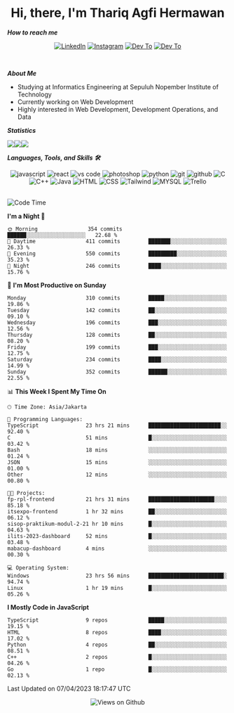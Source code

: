 <div align="center">
  <h1>Hi, there, I'm Thariq Agfi Hermawan</h1>
</div>


***How to reach me***
<p align='center'>
   <a href="https://www.linkedin.com/in/thariqagfihermawan" target="_blank"><img src="https://img.shields.io/badge/LinkedIn-0077B5?style=for-the-badge&logo=linkedin&logoColor=white" alt="LinkedIn"></a>
   <a href="https://www.instagram.com/thoriqagfi" target="_blank"><img src="https://img.shields.io/badge/Instagram-E4405F?style=for-the-badge&logo=instagram&logoColor=white" alt="Instagram"></a>
   <a href="https://medium.com/@thoriq.aghfi60" target="_blank"><img src="https://img.shields.io/badge/Medium-12100E?style=for-the-badge&logo=medium&logoColor=white" alt="Dev To"></a>
   <a href="https://linktr.ee/thoriqagfi" target="_blank"><img src="https://img.shields.io/badge/linktree-1de9b6?style=for-the-badge&logo=linktree&logoColor=white" alt="Dev To"></a>
</p>

<br>

***About Me***
- Studying at Informatics Engineering at Sepuluh Nopember Institute of Technology
- Currently working on Web Development
- Highly interested in Web Development, Development Operations, and Data

***Statistics***

<!-- [![GitHub Streak](http://github-readme-streak-stats.herokuapp.com?user=thoriqagfi&theme=dark)](https://git.io/streak-stats) -->

<div align="center">
  <div style="display: flex;">
    <img src="http://github-readme-streak-stats.herokuapp.com?user=thoriqagfi&theme=chartreuse-dark"/>
    <img src="https://github-readme-stats.vercel.app/api/top-langs/?username=thoriqagfi&layout=compact&&theme=chartreuse-dark&langs_count=8)](https://github.com/thoriqagfi"/>
    <img src="https://github-readme-stats.vercel.app/api?username=thoriqagfi&show_icons=true&theme=chartreuse-dark"/>
  </div>
</div>

<!-- [![Top Langs](https://github-readme-stats.vercel.app/api/top-langs/?username=thoriqagfi&layout=compact&&theme=chartreuse-dark&langs_count=8)](https://github.com/thoriqagfi)
< ![Agfi's GitHub stats](https://github-readme-stats.vercel.app/api?username=thoriqagfi&show_icons=true&theme=chartreuse-dark) -->

***Languages, Tools, and Skills 🛠***

  <div align="center">
    <img src="https://img.shields.io/badge/JavaScript-F7DF1E?style=for-the-badge&logo=javascript&logoColor=black" alt="javascript" />
    <img src="https://img.shields.io/badge/React-61DAFB?style=for-the-badge&logo=react&logoColor=black" alt="react" />
    <img src="https://img.shields.io/badge/vs%20code-007ACC?style=for-the-badge&logo=visual%20studio%20code&logoColor=white" alt="vs code" />
    <img src="https://img.shields.io/badge/adobe%20photoshop-31A8FF?style=for-the-badge&logo=adobe%20photoshop&logoColor=white" alt="photoshop" />
    <img src="https://img.shields.io/badge/python-3776AB?style=for-the-badge&logo=python&logoColor=white" alt="python" />
    <img src="https://img.shields.io/badge/Git-F05032?style=for-the-badge&logo=git&logoColor=white" alt="git" />
    <img src="https://img.shields.io/badge/GitHub-100000?style=for-the-badge&logo=github&logoColor=white" alt="github" />
    <img src="https://img.shields.io/badge/c-%2300599C.svg?style=for-the-badge&logo=c&logoColor=white" alt="C" />
    <img src="https://img.shields.io/badge/c++-%2300599C.svg?style=for-the-badge&logo=c%2B%2B&logoColor=white" alt="C++" />
    <img src="https://img.shields.io/badge/Java-ED8B00?style=for-the-badge&logo=java&logoColor=white" alt="Java"/>
    <img src="https://img.shields.io/badge/HTML5-E34F26?style=for-the-badge&logo=html5&logoColor=white" alt="HTML" />
    <img src="https://img.shields.io/badge/CSS-239120?&style=for-the-badge&logo=css3&logoColor=white" alt ="CSS" />
    <img src="https://img.shields.io/badge/tailwindcss-%2338B2AC.svg?style=for-the-badge&logo=tailwind-css&logoColor=white" alt="Tailwind" />
    <img src="https://img.shields.io/badge/MySQL-00000F?style=for-the-badge&logo=mysql&logoColor=white" alt="MYSQL" />
    <img src="https://img.shields.io/badge/Trello-%23026AA7.svg?style=for-the-badge&logo=Trello&logoColor=white" alt="Trello" />
  </div><br>

<!--START_SECTION:waka-->
![Code Time](http://img.shields.io/badge/Code%20Time-277%20hrs%2015%20mins-blue)

**I'm a Night 🦉** 

```text
🌞 Morning                354 commits         ██████░░░░░░░░░░░░░░░░░░░   22.68 % 
🌆 Daytime                411 commits         ███████░░░░░░░░░░░░░░░░░░   26.33 % 
🌃 Evening                550 commits         █████████░░░░░░░░░░░░░░░░   35.23 % 
🌙 Night                  246 commits         ████░░░░░░░░░░░░░░░░░░░░░   15.76 % 
```
📅 **I'm Most Productive on Sunday** 

```text
Monday                   310 commits         █████░░░░░░░░░░░░░░░░░░░░   19.86 % 
Tuesday                  142 commits         ██░░░░░░░░░░░░░░░░░░░░░░░   09.10 % 
Wednesday                196 commits         ███░░░░░░░░░░░░░░░░░░░░░░   12.56 % 
Thursday                 128 commits         ██░░░░░░░░░░░░░░░░░░░░░░░   08.20 % 
Friday                   199 commits         ███░░░░░░░░░░░░░░░░░░░░░░   12.75 % 
Saturday                 234 commits         ████░░░░░░░░░░░░░░░░░░░░░   14.99 % 
Sunday                   352 commits         ██████░░░░░░░░░░░░░░░░░░░   22.55 % 
```


📊 **This Week I Spent My Time On** 

```text
🕑︎ Time Zone: Asia/Jakarta

💬 Programming Languages: 
TypeScript               23 hrs 21 mins      ███████████████████████░░   92.40 % 
C                        51 mins             █░░░░░░░░░░░░░░░░░░░░░░░░   03.42 % 
Bash                     18 mins             ░░░░░░░░░░░░░░░░░░░░░░░░░   01.24 % 
JSON                     15 mins             ░░░░░░░░░░░░░░░░░░░░░░░░░   01.00 % 
Other                    12 mins             ░░░░░░░░░░░░░░░░░░░░░░░░░   00.80 % 

🐱‍💻 Projects: 
fp-rpl-frontend          21 hrs 31 mins      █████████████████████░░░░   85.18 % 
itsexpo-frontend         1 hr 32 mins        ██░░░░░░░░░░░░░░░░░░░░░░░   06.12 % 
sisop-praktikum-modul-2-21 hr 10 mins        █░░░░░░░░░░░░░░░░░░░░░░░░   04.63 % 
ilits-2023-dashboard     52 mins             █░░░░░░░░░░░░░░░░░░░░░░░░   03.48 % 
mabacup-dashboard        4 mins              ░░░░░░░░░░░░░░░░░░░░░░░░░   00.30 % 

💻 Operating System: 
Windows                  23 hrs 56 mins      ████████████████████████░   94.74 % 
Linux                    1 hr 19 mins        █░░░░░░░░░░░░░░░░░░░░░░░░   05.26 % 
```

**I Mostly Code in JavaScript** 

```text
TypeScript               9 repos             █████░░░░░░░░░░░░░░░░░░░░   19.15 % 
HTML                     8 repos             ████░░░░░░░░░░░░░░░░░░░░░   17.02 % 
Python                   4 repos             ██░░░░░░░░░░░░░░░░░░░░░░░   08.51 % 
C++                      2 repos             █░░░░░░░░░░░░░░░░░░░░░░░░   04.26 % 
Go                       1 repo              █░░░░░░░░░░░░░░░░░░░░░░░░   02.13 % 
```




 Last Updated on 07/04/2023 18:17:47 UTC
<!--END_SECTION:waka-->

<div align="center">
<img src="https://komarev.com/ghpvc/?username=thoriqagfi&color=blue" alt="Views on Github" />
</div>